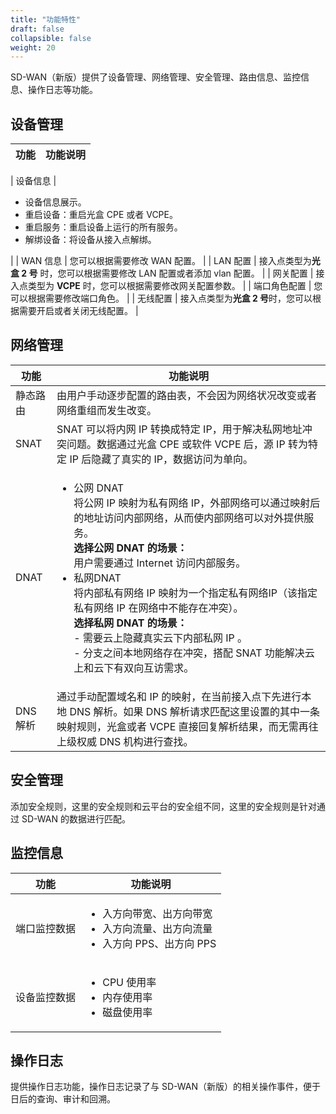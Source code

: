 ```yaml
---
title: "功能特性"
draft: false
collapsible: false
weight: 20
---
```


SD-WAN（新版）提供了设备管理、网络管理、安全管理、路由信息、监控信息、操作日志等功能。

## 设备管理

| 功能         | 功能说明                                                     |
| ------------ | ------------------------------------------------------------ |

| 设备信息     | <ul><li>设备信息展示。</li><li>重启设备：重启光盒 CPE 或者 VCPE。</li><li>重启服务：重启设备上运行的所有服务。</li><li>解绑设备：将设备从接入点解绑。</li></ul> |
| WAN  信息    | 您可以根据需要修改 WAN 配置。                                |
| LAN 配置     | 接入点类型为**光盒 2 号** 时，您可以根据需要修改 LAN 配置或者添加 vlan 配置。 |
| 网关配置     | 接入点类型为 **VCPE** 时，您可以根据需要修改网关配置参数。   |
| 端口角色配置 | 您可以根据需要修改端口角色。                                 |
| 无线配置     | 接入点类型为**光盒 2 号**时，您可以根据需要开启或者关闭无线配置。 |

## 网络管理

| 功能     | 功能说明                                                     |
| -------- | ------------------------------------------------------------ |
| 静态路由 | 由用户手动逐步配置的路由表，不会因为网络状况改变或者网络重组而发生改变。 |
| SNAT     | SNAT 可以将内网 IP 转换成特定 IP，用于解决私网地址冲突问题。数据通过光盒 CPE 或软件 VCPE 后，源 IP 转为特定 IP 后隐藏了真实的 IP，数据访问为单向。 |
| DNAT     | <ul><li>公网 DNAT<br />将公网 IP 映射为私有网络 IP，外部网络可以通过映射后的地址访问内部网络，从而使内部网络可以对外提供服务。<br />**选择公网 DNAT 的场景：**<br />用户需要通过 Internet 访问内部服务。</li><li>私网DNAT<br />将内部私有网络 IP 映射为一个指定私有网络IP（该指定私有网络 IP 在网络中不能存在冲突）。<br />**选择私网 DNAT 的场景：**<br />- 需要云上隐藏真实云下内部私网 IP 。<br />- 分支之间本地网络存在冲突，搭配 SNAT 功能解决云上和云下有双向互访需求。</li></ul> |
| DNS 解析 | 通过手动配置域名和 IP 的映射，在当前接入点下先进行本地 DNS 解析。如果 DNS 解析请求匹配这里设置的其中一条映射规则，光盒或者 VCPE 直接回复解析结果，而无需再往上级权威 DNS 机构进行查找。 |

## 安全管理

添加安全规则，这里的安全规则和云平台的安全组不同，这里的安全规则是针对通过 SD-WAN 的数据进行匹配。

## 监控信息

| 功能         | 功能说明                                                     |
| ------------ | ------------------------------------------------------------ |
| 端口监控数据 | <ul><li>入方向带宽、出方向带宽</li><li>入方向流量、出方向流量</li><li>入方向 PPS、出方向 PPS</li></ul> |
| 设备监控数据 | <ul><li>CPU 使用率</li><li>内存使用率</li><li>磁盘使用率</li></ul> |

## 操作日志

提供操作日志功能，操作日志记录了与 SD-WAN（新版）的相关操作事件，便于日后的查询、审计和回溯。

